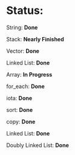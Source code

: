 # Status:

String: **Done**

Stack: **Nearly Finished**

Vector: **Done**

Linked List: **Done**

Array: **In Progress**

for_each: **Done**

iota: **Done**

sort: **Done**

copy: **Done**

Linked List: **Done**

Doubly Linked List: **Done**
